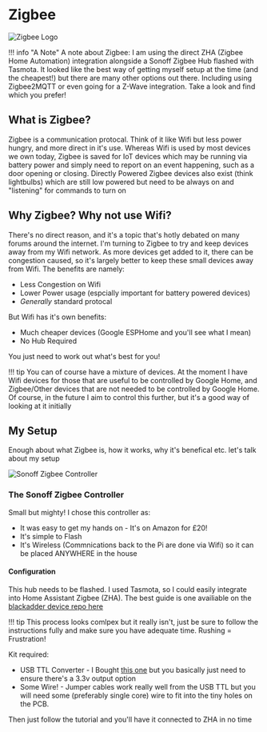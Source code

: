 # Zigbee

![Zigbee Logo](/assets/images/zigbee.jpg)

!!! info "A Note"
    A note about Zigbee: I am using the direct ZHA (Zigbee Home Automation) integration alongside a Sonoff Zigbee Hub flashed with Tasmota. It looked like the best way of getting myself setup at the time (and the cheapest!) but there are many other options out there. Including using Zigbee2MQTT or even going for a Z-Wave integration. Take a look and find which you prefer!

## What is Zigbee?
Zigbee is a communication protocal. Think of it like Wifi but less power hungry, and more direct in it's use. Whereas Wifi is used by most devices we own today, Zigbee is saved for IoT devices which may be running via battery power and simply need to report on an event happening, such as a door opening or closing. Directly Powered Zigbee devices also exist (think lightbulbs) which are still low powered but need to be always on and "listening" for commands to turn on

## Why Zigbee? Why not use Wifi?
There's no direct reason, and it's a topic that's hotly debated on many forums around the internet. I'm turning to Zigbee to try and keep devices away from my Wifi network. As more devices get added to it, there can be congestion caused, so it's largely better to keep these small devices away from Wifi. The benefits are namely:

- Less Congestion on Wifi
- Lower Power usage (espcially important for battery powered devices)
- *Generally* standard protocal

But Wifi has it's own benefits:

- Much cheaper devices (Google ESPHome and you'll see what I mean)
- No Hub Required

You just need to work out what's best for you!

!!! tip
    You can of course have a mixture of devices. At the moment I have Wifi devices for those that are useful to be controlled by Google Home, and Zigbee/Other devices that are not needed to be controlled by Google Home. Of course, in the future I aim to control this further, but it's a good way of looking at it initially

## My Setup
Enough about what Zigbee is, how it works, why it's benefical etc. let's talk about my setup

![Sonoff Zigbee Controller](/assets/images/sonoff_zigbee.jpg)

### The Sonoff Zigbee Controller
Small but mighty! I chose this controller as:

- It was easy to get my hands on - It's on Amazon for £20!
- It's simple to Flash
- It's Wireless (Commnications back to the Pi are done via Wifi) so it can be placed ANYWHERE in the house

#### Configuration
This hub needs to be flashed. I used Tasmota, so I could easily integrate into Home Assistant Zigbee (ZHA). The best guide is one availiable on the [blackadder device repo here](https://zigbee.blakadder.com/Sonoff_ZBBridge.html)  

!!! tip
    This process looks comlpex but it really isn't, just be sure to follow the instructions fully and make sure you have adequate time. Rushing = Frustration!

Kit required:

- USB TTL Converter - I Bought [this one](https://www.amazon.co.uk/WINGONEER-CP2104-Serial-Converter-compatible/dp/B01CYBHM26/ref=sr_1_3?crid=L5XNE56PK4JO&dchild=1&keywords=usb+ttl+converter&qid=1615212171&sprefix=usb+ttl+con%2Caps%2C151&sr=8-3) but you basically just need to ensure there's a 3.3v output option
- Some Wire! - Jumper cables work really well from the USB TTL but you will need some (preferably single core) wire to fit into the tiny holes on the PCB.  

Then just follow the tutorial and you'll have it connected to ZHA in no time